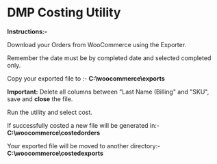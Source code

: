 # DMP Costing Utility

__Instructions:-__

Download your Orders from WooCommerce using the Exporter. 

Remember the date must be by completed date and selected completed only.

Copy your exported file to :- __C:\woocommerce\exports__

__Important:__ Delete all columns between "Last Name (Billing" and "SKU", save and __close__ the file.

Run the utility and select cost.

If successfully costed a new file will be generated in:- __C:\woocommerce\costedorders__

Your exported file will be moved to another directory:- __C:\woocommerce\costedexports__
